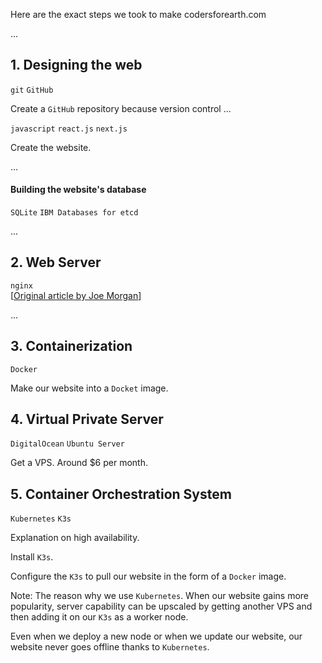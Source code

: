 Here are the exact steps we took to
make codersforearth.com

...

## 1. Designing the web
`git`
`GitHub`

Create a `GitHub` repository because
version control ...



`javascript`
`react.js`
`next.js`

Create the website.

...

#### Building the website's database
`SQLite`
`IBM Databases for etcd`

...

## 2. Web Server
`nginx` <br>
[[Original article by Joe Morgan](https://www.digitalocean.com/community/tutorials/how-to-deploy-a-react-application-with-nginx-on-ubuntu-20-04)]

...

## 3. Containerization
`Docker`

Make our website into a `Docket` image.

## 4. Virtual Private Server
`DigitalOcean`
`Ubuntu Server`

Get a VPS. Around $6 per month.

## 5. Container Orchestration System
`Kubernetes`
`K3s`

Explanation on high availability.

Install `K3s`.

Configure the `K3s` to pull our website
in the form of a `Docker` image.

Note: The reason why we use `Kubernetes`.
When our website gains more popularity,
server capability can be upscaled by
getting another VPS and then adding it
on our `K3s` as a worker node.

Even when we deploy a new node or when
we update our website, our website never
goes offline thanks to `Kubernetes`.
